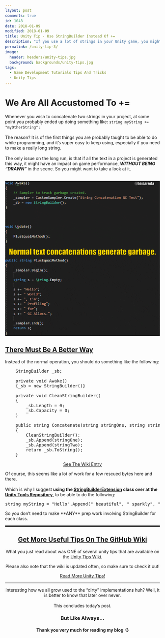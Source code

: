 ```yaml
---
layout: post
comments: true
id: 1043
date: 2018-01-09
modified: 2018-01-09
title: Unity Tip - Use StringBuilder Instead Of +=
description: "If you use a lot of strings in your Unity game, you might be generating more garbage than you might originally thought."
permalink: /unity-tip-3/
image:
  header: headers/unity-tips.jpg
  background: backgrounds/unity-tips.jpg
tags:
  - Game Development Tutorials Tips And Tricks
  - Unity Tips  
---
```

<h1>We Are All Accustomed To +=</h1>

<p>Whenever you wish to concatenate two strings in your project, at some point you probably ended up doing something like:
<code>string myString += "myOtherString";</code>
<br><br>The reason? It is of the first things you are probably taught to be able to do while programming, and it&#8217;s super easy to keep using, especially if you need to make a really long string.
<br><br>The only issue on the long run, is that if all the text in a project is generated this way, it might have an impact on game performance, <em><strong>WITHOUT BEING &#8220;DRAWN&#8221;</strong> </em>in the scene. So you might want to take a look at it.</p>

<div class="row">
<!--LEFT-->
    <div class="column2">
        <a href="/images/posts/2018/01/Use-StringBuilder-Instead-of-Text.gif" data-elementor-open-lightbox="default" target="_blank"><br />
                <img src="/images/posts/2018/01/Use-StringBuilder-Instead-of-Text.gif" alt="" data-recalc-dims="1" /> </a>
    </div> 
    
<!--RIGHT-->
<div class="column2">
<h2> <a href="https://github.com/heisarzola/Unity-Tips/wiki/Use-StringBuilder" target="_blank">There Must Be A Better Way</a></h2>
  <p>Instead of the normal operation, you should do something like the following:</p>

<pre>
    StringBuilder _sb;
    
    private void Awake()
    {_sb = new StringBuilder()}
    
    private void CleanStringBuilder()
    {
        _sb.Length = 0;
        _sb.Capacity = 0;
    )
    
    public string Concatenate(string stringOne, string stringTwo)
    { 
    	CleanStringBuilder();
    	_sb.Append(stringOne);
    	_sb.Append(stringTwo);
    	return _sb.ToString();
    }
</pre> 
<center><a href="https://github.com/heisarzola/Unity-Tips/wiki/Use-StringBuilder" class="btn btn-info" target="_blank">See The Wiki Entry</a></center>
</div>
<!--END OF COLUMNS-->
</div>

<p>Of course, this seems like a lot of work for a few rescued bytes here and there.
<br><br>Which is why I suggest <b>using the <u><a href="https://github.com/heisarzola/Unity-Development-Tools/blob/master/Extensions/StringBuilderExtension.cs" target="_blank">StringBuilderExtension</a></u> class over at the <u><a href="https://github.com/heisarzola/Unity-Development-Tools/" target="_blank">Unity Tools Repository</a></u></b>, to be able to do the following:
<pre>string myString = "Hello".Append(" beautiful", " sparkly", " world"); // Results in: "Hello beautiful sparkly world".</pre>
So you don&#8217;t need to make **ANY** prep work involving StringBuilder for each class.

<!------------------------------------------------------------------------------->
<!--------------------GET MORE USEFUL TIPS ON THE GITHUB WIKI-------------------->
<!------------------------------------------------------------------------------->

<center>

<hr style="border-top: dotted 3px;" />

<h2><a href="https://github.com/heisarzola/Unity-Tips/wiki" target="_blank" rel="noopener">Get More Useful Tips On The GitHub Wiki</a></h2>

<p style="text-align: center;">
  What you just read about was ONE of several unity tips that are available on the <a href="https://github.com/heisarzola/Unity-Tips/wiki" target="_blank" rel="noopener">Unity Tips Wiki</a>.
</p>

<p style="text-align: center;">
  Please also note that the wiki is updated often, so make sure to check it out!
</p>

<a href="https://github.com/heisarzola/Unity-Tips/wiki" class="btn btn-sucess" target="_blank">Read More Unity Tips!</a>


<!------------------------------------------------------------------------------->
<!----------------------------------FINAL WORDS---------------------------------->
<!------------------------------------------------------------------------------->

<hr>

<p>Interesting how we all grow used to the &#8220;dirty&#8221; implementations huh? Well, it is better to know that later over never.
<br><br>This concludes today&#8217;s post.</p>

<h3>But Like Always…</h3>

<h4>Thank you very much for reading my blog :3</h4>

<!------------------------------------------------------------------------------->
<!--GAME_DEV-->